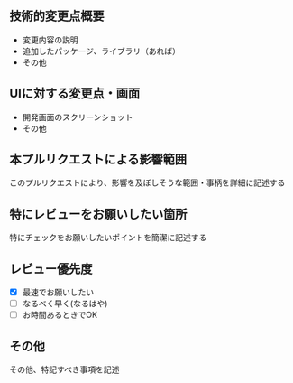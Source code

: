 ## 技術的変更点概要
* 変更内容の説明
* 追加したパッケージ、ライブラリ（あれば）
* その他

## UIに対する変更点・画面
* 開発画面のスクリーンショット
* その他

## 本プルリクエストによる影響範囲
このプルリクエストにより、影響を及ぼしそうな範囲・事柄を詳細に記述する

## 特にレビューをお願いしたい箇所
特にチェックをお願いしたいポイントを簡潔に記述する

## レビュー優先度
* [x] 最速でお願いしたい
* [ ] なるべく早く(なるはや)
* [ ] お時間あるときでOK

## その他
その他、特記すべき事項を記述
